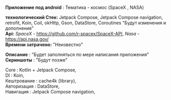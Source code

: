 **Приложение под android** : Тематика - космос (SpaceX , NASA)  

**технологический Стек:** Jetpack Compose, Jetpack Compose navigation, retrofit, Koin, Coil, okHttp, Gson, DataStore, Coroutines "Будут изменения и дополнения"  
**Api:** *SpaceX* - https://github.com/r-spacex/SpaceX-API, *Nasa* - https://api.nasa.gov/  
**Времени затрачено:**  "Неизвестно"  

**Описание** : "Будет заполняться по мере написания приложения"  
**Скриншоты** : "Будут позже"  

Core : Kotlin + Jetpack Compose,  
DI : Koin,  
Кештрование : cache4k (library),  
Авторизация : DataStore,  
Навигация : Jetpack Compose navigation,  
